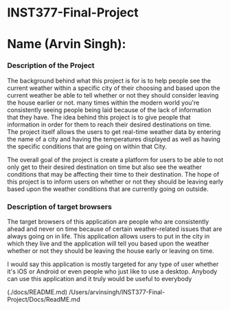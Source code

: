 # INST377-Final-Project

# Name (Arvin Singh):

### Description of the Project
The background behind what this project is for is to help people see the current weather within a specific city of their choosing and based upon the current weather be able to tell whether or not they should consider leaving the house earlier or not.  many times within the modern world you're consistently seeing people being laid because of the lack of information that they have.  The idea behind this project is to give people that information in order for them to reach their desired destinations on time.  The project itself allows the users to get real-time weather data  by entering the name of a city and having the temperatures displayed as well as having the specific conditions that are going on within that City. 

The overall goal of the project is create a platform for users to be able to not only get to their desired destination on time but also see the weather conditions that may be affecting their time to their destination.  The hope of this project is to inform users on whether or not they should be leaving early based upon the weather conditions that are currently going on outside. 

### Description of target browsers
The target browsers of this application are  people who are consistently ahead and never on time because of certain weather-related issues that are always going on in life.  This application allows users to put in the city in which they live and the application will tell you based upon the weather whether or not they should be leaving the house early or leaving on time. 

 I would say this application is mostly targeted for any type of user whether it's iOS or Android or even people who just like to use a desktop. Anybody can use this application and it truly would be useful to everybody 

(./docs/README.md)
/Users/arvinsingh/INST377-Final-Project/Docs/ReadME.md